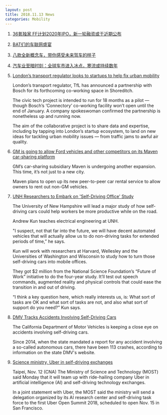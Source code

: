 ```yaml
---
layout: post
title: 2018.11.13 News
categories: Mobility
---
```


1. [36氪独家 FF计划2020年IPO，新一轮融资或于近期公布](https://36kr.com/p/5161545.html)

2. [BAT们的车联网盛宴](https://36kr.com/p/5161576.html)

3. [八款全新概念车，带你感受未来驾车的样子](https://36kr.com/p/5161627.html)

4. [汽车业至暗时刻：全球车市进入冰点，寒流或持续数年](https://36kr.com/p/5161695.html)

5. [London’s transport regulator looks to startups to help fix urban mobility](https://techcrunch.com/2018/11/12/londons-transport-regulator-looks-to-startups-to-help-fix-urban-mobility/)

    London’s transport regulator, TfL has announced a partnership with Bosch  for its forthcoming co-working space in Shoreditch.

    The civic tech project is intended to run for 18 months as a pilot — though Bosch’s ‘Connectory’ co-working facility won’t open until the end of January. A company spokeswoman confirmed the partnership is nonetheless up and running now.

    The aim of the collaborative project is to share data and expertise, including by tapping into London’s startup ecosystem, to land on new ideas for tackling urban mobility issues — from traffic jams to awful air quality.

6. [GM is going to allow Ford vehicles and other competitors on its Maven car-sharing platform](https://techcrunch.com/2018/11/12/gm-is-going-to-allow-ford-vehicles-and-other-competitors-on-its-maven-car-sharing-platform/)

    GM’s car-sharing subsidiary Maven  is undergoing another expansion. This time, it’s not just to a new city.

    Maven plans to open up its new peer-to-peer car rental service to allow owners to rent out non-GM vehicles.

7. [UNH Researchers to Embark on 'Self-Driving Office' Study](http://www.nhpr.org/post/unh-researchers-embark-self-driving-office-study#stream/0)

    The University of New Hampshire will lead a major study of how self-driving cars could help workers be more productive while on the road.

    Andrew Kun teaches electrical engineering at UNH.

    "I suspect, not that far into the future, we will have decent automated vehicles that will actually allow us to do non-driving tasks for extended periods of time,” he says.

    Kun will work with researchers at Harvard, Wellesley and the Universities of Washington and Wisconsin to study how to turn those self-driving cars into mobile offices.

    They got $2 million from the National Science Foundation’s “Future of Work” initiative to do the four-year study. It’ll test out speech commands, augmented reality and physical controls that could ease the transition in and out of driving.

    “I think a key question here, which really interests us, is: What sort of tasks are OK and what sort of tasks are not, and also what sort of support do you need?” Kun says.

8. [DMV Tracks Accidents Involving Self-Driving Cars](https://kcbsradio.radio.com/blogs/jon-bristow/california-dmv-monitors-accidents-involving-self-driving-cars)

    The California Department of Motor Vehicles is keeping a close eye on accidents involving self-driving cars.

    Since 2014, when the state mandated a report for any accident involving a so-called autonomous cars, there have been 113 crashes, according to information on the state DMV's website. 

9. [Science ministry, Uber in self-driving exchanges](http://focustaiwan.tw/news/ast/201811120010.aspx)

    Taipei, Nov. 12 (CNA) The Ministry of Science and Technology (MOST) said Monday that it will team up with ride-hailing company Uber in artificial intelligence (AI) and self-driving technology exchanges.

    In a joint statement with Uber, the MOST said the ministry will send a delegation organized by its AI research center and self-driving task force to the first Uber Open Summit 2018, scheduled to open Nov. 15 in San Francisco.

